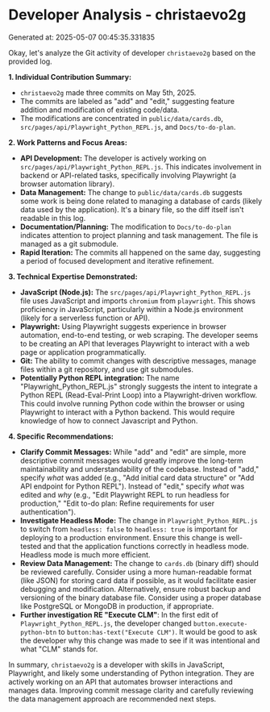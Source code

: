 # Developer Analysis - christaevo2g
Generated at: 2025-05-07 00:45:35.331835

Okay, let's analyze the Git activity of developer `christaevo2g` based on the provided log.

**1. Individual Contribution Summary:**

*   `christaevo2g` made three commits on May 5th, 2025.
*   The commits are labeled as "add" and "edit," suggesting feature addition and modification of existing code/data.
*   The modifications are concentrated in `public/data/cards.db`, `src/pages/api/Playwright_Python_REPL.js`, and `Docs/to-do-plan`.

**2. Work Patterns and Focus Areas:**

*   **API Development:** The developer is actively working on `src/pages/api/Playwright_Python_REPL.js`. This indicates involvement in backend or API-related tasks, specifically involving Playwright (a browser automation library).
*   **Data Management:** The change to `public/data/cards.db` suggests some work is being done related to managing a database of cards (likely data used by the application). It's a binary file, so the diff itself isn't readable in this log.
*   **Documentation/Planning:** The modification to `Docs/to-do-plan` indicates attention to project planning and task management. The file is managed as a git submodule.
*   **Rapid Iteration:** The commits all happened on the same day, suggesting a period of focused development and iterative refinement.

**3. Technical Expertise Demonstrated:**

*   **JavaScript (Node.js):** The `src/pages/api/Playwright_Python_REPL.js` file uses JavaScript and imports `chromium` from `playwright`. This shows proficiency in JavaScript, particularly within a Node.js environment (likely for a serverless function or API).
*   **Playwright:** Using Playwright suggests experience in browser automation, end-to-end testing, or web scraping.  The developer seems to be creating an API that leverages Playwright to interact with a web page or application programmatically.
*   **Git:**  The ability to commit changes with descriptive messages, manage files within a git repository, and use git submodules.
*   **Potentially Python REPL integration:** The name "Playwright\_Python\_REPL.js" strongly suggests the intent to integrate a Python REPL (Read-Eval-Print Loop) into a Playwright-driven workflow. This could involve running Python code within the browser or using Playwright to interact with a Python backend.  This would require knowledge of how to connect Javascript and Python.

**4. Specific Recommendations:**

*   **Clarify Commit Messages:** While "add" and "edit" are simple, more descriptive commit messages would greatly improve the long-term maintainability and understandability of the codebase. Instead of "add," specify *what* was added (e.g., "Add initial card data structure" or "Add API endpoint for Python REPL"). Instead of "edit," specify *what* was edited and *why* (e.g., "Edit Playwright REPL to run headless for production," "Edit to-do plan: Refine requirements for user authentication").
*   **Investigate Headless Mode:** The change in `Playwright_Python_REPL.js` to switch from `headless: false` to `headless: true` is important for deploying to a production environment. Ensure this change is well-tested and that the application functions correctly in headless mode.  Headless mode is much more efficient.
*   **Review Data Management:** The change to `cards.db` (binary diff) should be reviewed carefully. Consider using a more human-readable format (like JSON) for storing card data if possible, as it would facilitate easier debugging and modification. Alternatively, ensure robust backup and versioning of the binary database file. Consider using a proper database like PostgreSQL or MongoDB in production, if appropriate.
*   **Further investigation RE "Execute CLM"**: In the first edit of `Playwright_Python_REPL.js`, the developer changed `button.execute-python-btn` to `button:has-text("Execute CLM")`. It would be good to ask the developer why this change was made to see if it was intentional and what "CLM" stands for.

In summary, `christaevo2g` is a developer with skills in JavaScript, Playwright, and likely some understanding of Python integration. They are actively working on an API that automates browser interactions and manages data. Improving commit message clarity and carefully reviewing the data management approach are recommended next steps.
